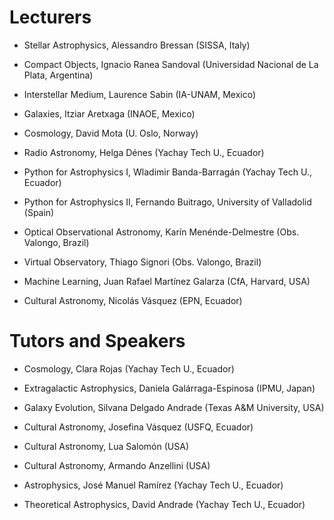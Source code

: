 # Lecturers

- Stellar Astrophysics, Alessandro Bressan (SISSA, Italy)

- Compact Objects, Ignacio Ranea Sandoval	(Universidad Nacional de La Plata, Argentina)
  
- Interstellar Medium, Laurence Sabin (IA-UNAM, Mexico)
  
- Galaxies, Itziar Aretxaga (INAOE, Mexico)

- Cosmology, David Mota (U. Oslo, Norway)

- Radio Astronomy, Helga Dénes (Yachay Tech U., Ecuador)

- Python for Astrophysics I, Wladimir Banda-Barragán (Yachay Tech U., Ecuador)

- Python for Astrophysics II, Fernando Buitrago, University of Valladolid (Spain)

- Optical Observational Astronomy, Karín Menénde-Delmestre (Obs. Valongo, Brazil)
  
- Virtual Observatory, Thiago Signori (Obs. Valongo, Brazil)

- Machine Learning, Juan Rafael Martínez Galarza (CfA, Harvard, USA)

- Cultural Astronomy, Nicolás Vásquez (EPN, Ecuador)

# Tutors and Speakers

- Cosmology, Clara Rojas (Yachay Tech U., Ecuador)
  
- Extragalactic Astrophysics, Daniela Galárraga-Espinosa (IPMU, Japan)
  
- Galaxy Evolution, Silvana Delgado Andrade (Texas A&M University, USA)

- Cultural Astronomy, Josefina Vásquez (USFQ, Ecuador)

- Cultural Astronomy, Lua Salomón (USA)
  
- Cultural Astronomy, Armando Anzellini (USA)

- Astrophysics, José Manuel Ramírez (Yachay Tech U., Ecuador)

- Theoretical Astrophysics, David Andrade (Yachay Tech U., Ecuador)
